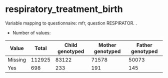 # respiratory_treatment_birth
Variable mapping to questionnaire: mfr, question RESPIRATOR.
.
- Number of values:

| Value | Total | Child genotyped | Mother genotyped | Father genotyped |
| ----- | ----- | --------------- | ---------------- | ---------------- |
| Missing | 112925 | 83122 | 71578 | 50073 |
| Yes | 698 | 233 | 191 |145 |



